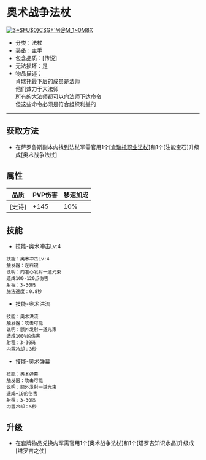 # 奥术战争法杖
<a href="https://imgbb.com/"><img src="https://i.ibb.co/DCPMvZh/3-SFU-0-CSGF-M-M-1-0-M8-X.png" alt="3~SFU$0}CSGF`M@M_1~0M8X" border="0"></a>
* 分类：法杖
* 装备：主手
* 包含品质：[传说]
* 无法损坏：是
* 物品描述：<br/>肯瑞托最下层的成员是法师<br/>他们效力于大法师<br/>所有的大法师都可以向法师下达命令<br/>但这些命令必须是符合组织利益的
---
## 获取方法
* 在萨罗鲁斯副本内找到法杖军需官用1个[<a href="https://github.com/LeafletXD/Minecraft-Yuanchu-Server-Wiki/blob/main/Wiki/RPG%E9%81%93%E5%85%B7/%E8%BF%9C%E7%A8%8B%E6%AD%A6%E5%99%A8/%E6%B3%95%E6%9D%96/%E8%82%AF%E7%91%9E%E6%89%98%E8%81%8C%E4%B8%9A%E6%B3%95%E6%9D%96.md">肯瑞托职业法杖<a/>]和1个[注能宝石]升级成[奥术战争法杖]
## 属性
|品质|PVP伤害|移速加成|
|----|----|----|
|[史诗]|+145|10%|
## 技能
* 技能-奥术冲击Lv:4
```
技能：奥术冲击Lv:4
触发器：左右键
说明：向准心发射一道光束
造成100-120点伤害
射程：3-30码
施法速度：0.8秒
```
* 技能-奥术洪流
```
技能：奥术洪流
触发器：攻击可能
说明：额外发射一道光束
造成100%的伤害
射程：3-30码
内置冷却：3秒
```
* 技能-奥术弹幕
```
技能：奥术弹幕
触发器：攻击可能
说明：额外发射一道光束
造成+10的伤害
射程：3-30码
内置冷却：5秒
```
## 升级
* 在套牌物品兑换内军需官用1个[奥术战争法杖]和1个[塔罗吉知识水晶]升级成[塔罗吉之仗]
